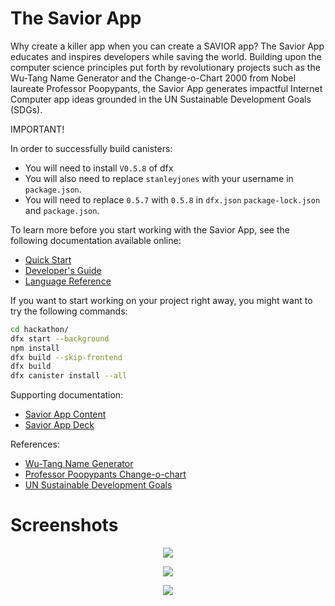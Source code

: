 # The Savior App

Why create a killer app when you can create a SAVIOR app? The Savior App educates and inspires developers while saving the world. Building upon the computer science principles put forth by revolutionary projects such as the Wu-Tang Name Generator and the Change-o-Chart 2000 from Nobel laureate Professor Poopypants, the Savior App generates impactful Internet Computer app ideas grounded in the UN Sustainable Development Goals (SDGs).

IMPORTANT!

In order to successfully build canisters:

- You will need to install `V0.5.8` of dfx
- You will also need to replace `stanleyjones` with your username in `package.json`.
- You will need to replace `0.5.7` with `0.5.8` in `dfx.json` `package-lock.json` and `package.json`.

To learn more before you start working with the Savior App, see the following documentation available online:

- [Quick Start](https://sdk.dfinity.org/developers-guide/quickstart.html)
- [Developer's Guide](https://sdk.dfinity.org/developers-guide)
- [Language Reference](https://sdk.dfinity.org/language-guide)

If you want to start working on your project right away, you might want to try the following commands:

```bash
cd hackathon/
dfx start --background
npm install
dfx build --skip-frontend
dfx build
dfx canister install --all
```

Supporting documentation:

- [Savior App Content](https://docs.google.com/document/d/1yM9cFKZsXU0uF63eZwrZ3S7Odf3Yh6Zo7Id5oIlcMNw/edit?usp=sharing)
- [Savior App Deck](https://docs.google.com/presentation/d/1pI2lzaLSfIWAit3V_PvYkuOKwZp0cshK2teAnXuPuxk/edit?usp=sharing)

References:

- [Wu-Tang Name Generator](http://www.mess.be/inickgenwuname.php)
- [Professor Poopypants Change-o-chart](https://www.scholastic.com/parents/kids-activities-and-printables/printables/reading-worksheets/whats-your-new-professor-poopypants-name.html)
- [UN Sustainable Development Goals](https://www.un.org/sustainabledevelopment/sustainable-development-goals/)

# Screenshots

<p align="center">
  <img src="https://github.com/stanleygjones/hackathon/blob/master/assets/splash.png">
</p>

<p align="center">
  <img src="https://github.com/stanleygjones/hackathon/blob/master/assets/idea.png">
</p>

<p align="center">
  <img src="https://github.com/stanleygjones/hackathon/blob/master/assets/description.png">
</p>
